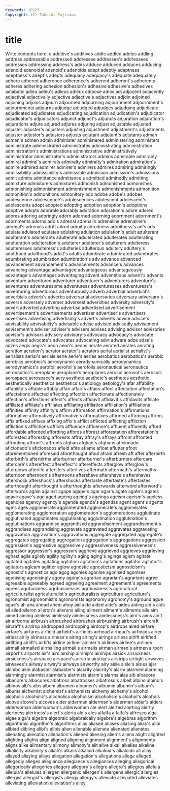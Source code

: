 ```yaml
---
Keywords: 10123 
Copyright: (C) Takeshi Fujisawa
---
```


# title

Write contents here.
e additive's additives addle addled addles addling address addressable
addressed addressee addressee's addressees addresses addressing address's adds adduce adduced
adduces adducing adenoid adenoidal adenoid's adenoids adept adeptly adeptness adeptness's
adept's adepts adequacy adequacy's adequate adequately adhere adhered adherence adherence's
adherent adherent's adherents adheres adhering adhesion adhesion's adhesive adhesive's adhesives
adiabatic adieu adieu's adieus adieux adipose adiós adj adjacent adjacently
adjectival adjectivally adjective adjective's adjectives adjoin adjoined adjoining adjoins adjourn
adjourned adjourning adjournment adjournment's adjournments adjourns adjudge adjudged adjudges adjudging
adjudicate adjudicated adjudicates adjudicating adjudication adjudication's adjudicator adjudicator's adjudicators adjunct
adjunct's adjuncts adjuration adjuration's adjurations adjure adjured adjures adjuring adjust
adjustable adjusted adjuster adjuster's adjusters adjusting adjustment adjustment's adjustments adjustor
adjustor's adjustors adjusts adjutant adjutant's adjutants adman adman's admen admin
administer administered administering administers administrate administrated administrates administrating administration administration's
administrations administrative administratively administrator administrator's administrators admins admirable admirably admiral
admiral's admirals admiralty admiralty's admiration admiration's admire admired admirer admirer's
admirers admires admiring admiringly admissibility admissibility's admissible admission admission's admissions
admit admits admittance admittance's admitted admittedly admitting admixture admixture's admixtures
admonish admonished admonishes admonishing admonishment admonishment's admonishments admonition admonition's admonitions
admonitory ado adobe adobe's adobes adolescence adolescence's adolescences adolescent adolescent's
adolescents adopt adopted adopting adoption adoption's adoptions adoptive adopts adorable
adorably adoration adoration's adore adored adores adoring adoringly adorn adorned
adorning adornment adornment's adornments adorns ado's adrenal adrenalin adrenaline adrenaline's
adrenal's adrenals adrift adroit adroitly adroitness adroitness's ad's ads adulate
adulated adulates adulating adulation adulation's adult adulterant adulterant's adulterants adulterate
adulterated adulterates adulterating adulteration adulteration's adulterer adulterer's adulterers adulteress adulteresses
adulteress's adulteries adulterous adultery adultery's adulthood adulthood's adult's adults adumbrate
adumbrated adumbrates adumbrating adumbration adumbration's adv advance advanced advancement advancement's
advancements advance's advances advancing advantage advantaged advantageous advantageously advantage's advantages
advantaging advent adventitious advent's advents adventure adventured adventurer adventurer's adventurers
adventure's adventures adventuresome adventuress adventuresses adventuress's adventuring adventurous adventurously adverb
adverbial adverbial's adverbials adverb's adverbs adversarial adversaries adversary adversary's adverse
adversely adverser adversest adversities adversity adversity's advert adverted adverting advertise
advertised advertisement advertisement's advertisements advertiser advertiser's advertisers advertises advertising advertising's
advert's adverts advice advice's advisability advisability's advisable advise advised advisedly
advisement advisement's adviser adviser's advisers advises advising advisor advisories advisor's
advisors advisory advisory's advocacy advocacy's advocate advocated advocate's advocates advocating
advt adware adze adze's adzes aegis aegis's aeon aeon's aeons
aerate aerated aerates aerating aeration aeration's aerator aerator's aerators aerial
aerialist aerialist's aerialists aerial's aerials aerie aerie's aeries aerobatics aerobatics's
aerobic aerobics aerobics's aerodynamic aerodynamically aerodynamics aerodynamics's aerofoil aerofoil's aerofoils
aeronautical aeronautics aeronautics's aeroplane aeroplane's aeroplanes aerosol aerosol's aerosols aerospace
aerospace's aery aesthete aesthete's aesthetes aesthetic aesthetically aesthetics aesthetics's aetiology
aetiology's afar affability affability's affable affably affair affair's affairs affect
affectation affectation's affectations affected affecting affection affectionate affectionately affection's affections
affect's affects affidavit affidavit's affidavits affiliate affiliated affiliate's affiliates affiliating
affiliation affiliation's affiliations affinities affinity affinity's affirm affirmation affirmation's affirmations
affirmative affirmatively affirmative's affirmatives affirmed affirming affirms affix affixed affixes
affixing affix's afflict afflicted afflicting affliction affliction's afflictions afflicts affluence
affluence's affluent affluently afford affordable afforded affording affords afforest afforestation
afforestation's afforested afforesting afforests affray affray's affrays affront affronted affronting
affront's affronts afghan afghan's afghans aficionado aficionado's aficionados afield afire
aflame afloat aflutter afoot aforementioned aforesaid aforethought afoul afraid afresh
aft after afterbirth afterbirth's afterbirths afterburner afterburner's afterburners aftercare aftercare's
aftereffect aftereffect's aftereffects afterglow afterglow's afterglows afterlife afterlife's afterlives aftermath
aftermath's aftermaths afternoon afternoon's afternoons aftershave aftershave's aftershaves aftershock aftershock's
aftershocks aftertaste aftertaste's aftertastes afterthought afterthought's afterthoughts afterwards afterword afterword's
afterwords again against agape agape's agar agar's agate agate's agates
agave agave's age aged ageing ageing's ageings ageism ageism's ageless
agencies agency agency's agenda agenda's agendas agent agent's agents age's
ages agglomerate agglomerated agglomerate's agglomerates agglomerating agglomeration agglomeration's agglomerations agglutinate
agglutinated agglutinates agglutinating agglutination agglutination's agglutinations aggrandise aggrandised aggrandisement aggrandisement's
aggrandises aggrandising aggravate aggravated aggravates aggravating aggravation aggravation's aggravations aggregate
aggregated aggregate's aggregates aggregating aggregation aggregation's aggregations aggression aggression's aggressive
aggressively aggressiveness aggressiveness's aggressor aggressor's aggressors aggrieve aggrieved aggrieves aggrieving
aghast agile agilely agility agility's aging aging's agings agism agitate
agitated agitates agitating agitation agitation's agitations agitator agitator's agitators agleam
aglitter aglow agnostic agnosticism agnosticism's agnostic's agnostics ago agog agonies
agonise agonised agonises agonising agonisingly agony agony's agrarian agrarian's agrarians
agree agreeable agreeably agreed agreeing agreement agreement's agreements agrees agribusiness
agribusinesses agribusiness's agricultural agriculturalist agriculturalist's agriculturalists agriculture agriculture's agronomist agronomist's
agronomists agronomy agronomy's aground ague ague's ah aha ahead ahem
ahoy aid aide aided aide's aides aiding aid's aids ail
ailed aileron aileron's ailerons ailing ailment ailment's ailments ails aim
aimed aiming aimless aimlessly aimlessness aimlessness's aim's aims ain't air
airborne airbrush airbrushed airbrushes airbrushing airbrush's aircraft aircraft's airdrop airdropped
airdropping airdrop's airdrops aired airfare airfare's airfares airfield airfield's airfields
airhead airhead's airheads airier airiest airily airiness airiness's airing airing's
airings airless airlift airlifted airlifting airlift's airlifts airline airliner airliner's
airliners airline's airlines airmail airmailed airmailing airmail's airmails airman airman's
airmen airport airport's airports air's airs airship airship's airships airsick
airsickness airsickness's airspace airspace's airstrip airstrip's airstrips airtight airwaves airwaves's
airway airway's airways airworthy airy aisle aisle's aisles ajar akimbo
akin alabaster alabaster's alacrity alacrity's alarm alarmed alarming alarmingly alarmist
alarmist's alarmists alarm's alarms alas alb albacore albacore's albacores albatross
albatrosses albatross's albeit albino albino's albinos alb's albs album albumen
albumen's albumin albumin's album's albums alchemist alchemist's alchemists alchemy alchemy's
alcohol alcoholic alcoholic's alcoholics alcoholism alcoholism's alcohol's alcohols alcove alcove's
alcoves alder alderman alderman's aldermen alder's alders alderwoman alderwoman's alderwomen
ale alert alerted alerting alertly alertness alertness's alert's alerts ale's
ales alfalfa alfalfa's alfresco alga algae alga's algebra algebraic algebraically
algebra's algebras algorithm algorithmic algorithm's algorithms alias aliased aliases aliasing
alias's alibi alibied alibiing alibi's alibis alien alienable alienate alienated
alienates alienating alienation alienation's aliened aliening alien's aliens alight alighted
alighting alights align aligned aligning alignment alignment's alignments aligns alike
alimentary alimony alimony's alit alive alkali alkalies alkaline alkalinity alkalinity's
alkali's alkalis alkaloid alkaloid's alkaloids all allay allayed allaying allays
allegation allegation's allegations allege alleged allegedly alleges allegiance allegiance's allegiances
alleging allegorical allegorically allegories allegory allegory's allegro allegro's allegros alleluia
alleluia's alleluias allergen allergenic allergen's allergens allergic allergies allergist allergist's
allergists allergy allergy's alleviate alleviated alleviates alleviating alleviation alleviation's alley
